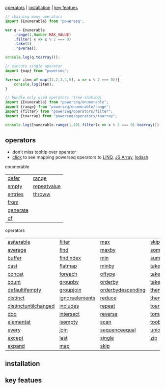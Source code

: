 
[operators](#operators) | [installation](#installation) | [key featues](#key-featues)

```javascript
// chaining many operators
import {Enumerable} from "powerseq";

var q = Enumerable
    .range(1,Number.MAX_VALUE)
    .filter( x => x % 2 === 0)
    .take(5)
    .reverse();

console.log(q.toarray());

// execute single operator
import {map} from "powerseq";

for(var item of map([1,2,3,4,5], x => x % 2 === 0)){
    console.log(item);
}

// bundle only used operators (tree-shaking)
import {Enumerable} from "powerseq/enumerable";
import {range} from "powerseq/enumerable/range";
import {filter} from "powerseq/operators/filter";
import {toarray} from "powerseq/operators/toarray";

console.log(Enumerable.range(1,10).filter(x => x % 2 === 0).toarray());
```

## operators
- don't miss tooltip over operator
- [click](https://github.com/marcinnajder/powerseq/tree/master/docs/mapping.md) to see mapping powerseq operators to [LINQ](https://msdn.microsoft.com/en-us/library/system.linq.enumerable(v=vs.110).aspx), [JS Array](https://developer.mozilla.org/en-US/docs/Web/JavaScript/Reference/Global_Objects/Array), [lodash](https://lodash.com/docs/4.17.2)

enumerable
<table><tr><td><span><a class="tooltip" href="https://github.com/marcinnajder/powerseq/tree/master/test/enumerable/defer.ts" title=" defer(() => [1, 2, 3] /* executed on demand */) -> seq [1, 2, 3]">defer</a></span></td><td><span><a class="tooltip" href="https://github.com/marcinnajder/powerseq/tree/master/test/enumerable/range.ts" title=" range(10, 4) -> seq [10, 11, 12, 13]">range</a></span></td></tr><tr><td><span><a class="tooltip" href="https://github.com/marcinnajder/powerseq/tree/master/test/enumerable/empty.ts" title=" empty() -> seq []">empty</a></span></td><td><span><a class="tooltip" href="https://github.com/marcinnajder/powerseq/tree/master/test/enumerable/repeatvalue.ts" title=" repeatvalue(true, 4) -> seq [true, true, true, true]&#013; take(repeatvalue(true), 2) -> seq [true, true]">repeatvalue</a></span></td></tr><tr><td><span><a class="tooltip" href="https://github.com/marcinnajder/powerseq/tree/master/test/enumerable/entries.ts" title=" entries({ 'a': 1, b: 2 }) -> seq [['a', 1], ['b', 2]]&#013; entries([1, 2, 3]) -> seq [[0, 1], [1, 2], [2, 3]]">entries</a></span></td><td><span><a class="tooltip" href="https://github.com/marcinnajder/powerseq/tree/master/test/enumerable/throww.ts" title=" throww(new Error('exception ...')) -> error: exception ...">throww</a></span></td></tr><tr><td><span><a class="tooltip" href="https://github.com/marcinnajder/powerseq/tree/master/test/enumerable/from.ts" title=" Enumerable.from([1, 2, 3]) -> enumerable [1, 2, 3]&#013; Enumerable.from((function* () { yield 1; })()) -> enumerable []">from</a></span></td></tr><tr><td><span><a class="tooltip" href="https://github.com/marcinnajder/powerseq/tree/master/test/enumerable/generate.ts" title=" generate(0, x => x < 4, x => x + 1, x => 'a'.repeat(x)) -> seq ['', 'a', 'aa', 'aaa']">generate</a></span></td></tr><tr><td><span><a class="tooltip" href="https://github.com/marcinnajder/powerseq/tree/master/test/enumerable/of.ts" title=" of(1, 2, true, 'abc') -> seq [1, 2, true, 'abc']">of</a></span></td></tr></table>
operators
<table><tr><td><span><a class="tooltip" href="https://github.com/marcinnajder/powerseq/tree/master/test/operators/asiterable.ts" title=" asiterable([1, 2] /**changes seq type to help TypeScript*/) -> [1, 2]">asiterable</a></span></td><td><span><a class="tooltip" href="https://github.com/marcinnajder/powerseq/tree/master/test/operators/filter.ts" title=" filter([1, 2, 2, 3, 4], x => x > 2) -> seq [3, 4]&#013; filter([1, 2, 2, 3, 4], (x, index) => x - 1 === index) -> seq [1, 2]">filter</a></span></td><td><span><a class="tooltip" href="https://github.com/marcinnajder/powerseq/tree/master/test/operators/max.ts" title=" max([1, 2, 3, 1]) -> 3&#013; max(['a', 'bb', 'rrr', 'd'], x => x.length) -> 3">max</a></span></td><td><span><a class="tooltip" href="https://github.com/marcinnajder/powerseq/tree/master/test/operators/skipwhile.ts" title=" skipwhile([1, 2, 2, 3, 3, 4, 5], x => x < 3) -> seq [3, 3, 4, 5]">skipwhile</a></span></td></tr><tr><td><span><a class="tooltip" href="https://github.com/marcinnajder/powerseq/tree/master/test/operators/average.ts" title=" average([1, 2, 3, 4]) -> 2.5&#013; average(['a', 'aa', 'aaa'], s => s.length) -> 2">average</a></span></td><td><span><a class="tooltip" href="https://github.com/marcinnajder/powerseq/tree/master/test/operators/find.ts" title=" find([1, 2, 2, 3, 4]) -> 1&#013; find([1, 2, 2, 3, 4], x => x > 2) -> 3&#013; find([1, 2, 2, 3, 4], x => x > 4) -> undefined&#013; find([1, 2, 2, 3, 4], (x, index) => x > 1 && index > 2) -> 3">find</a></span></td><td><span><a class="tooltip" href="https://github.com/marcinnajder/powerseq/tree/master/test/operators/maxby.ts" title=" maxby(['a', 'bb', 'rrr', 'd'], x => x.length) -> 'rrr'">maxby</a></span></td><td><span><a class="tooltip" href="https://github.com/marcinnajder/powerseq/tree/master/test/operators/some.ts" title=" some([1]) -> true&#013; some([]) -> false&#013; some([1, 2, 3], x => x > 2) -> true&#013; some([1, 2, 3], x => x > 3) -> false">some</a></span></td></tr><tr><td><span><a class="tooltip" href="https://github.com/marcinnajder/powerseq/tree/master/test/operators/buffer.ts" title=" buffer([1, 2, 3, 4, 5, 6, 7], 2) -> seq [[1, 2], [3, 4], [5, 6], [7]]&#013; buffer([1, 2, 3, 4, 5, 6, 7], 2, /*skip*/ 4) -> seq [[1, 2], [5, 6]]">buffer</a></span></td><td><span><a class="tooltip" href="https://github.com/marcinnajder/powerseq/tree/master/test/operators/findindex.ts" title=" findindex([1, 2, 2, 3, 4], x => x > 1) -> 1&#013; findindex([1, 2, 2, 3, 4], (x, index) => x > 1 && index > 2) -> 3">findindex</a></span></td><td><span><a class="tooltip" href="https://github.com/marcinnajder/powerseq/tree/master/test/operators/min.ts" title=" min([1, 2, 3, 1]) -> 1&#013; min(['a', 'bb', 'rrr', 'd'], x => x.length) -> 1">min</a></span></td><td><span><a class="tooltip" href="https://github.com/marcinnajder/powerseq/tree/master/test/operators/sum.ts" title=" sum([1, 2, 3]) -> 6&#013; sum(['a', 'asd', 'yy'], x => x.length) -> 6">sum</a></span></td></tr><tr><td><span><a class="tooltip" href="https://github.com/marcinnajder/powerseq/tree/master/test/operators/cast.ts" title=" cast([new Number(1), new Number(2), 's', false], Number) -> error: An element in the sequence cannot be cast to type 'Number'.">cast</a></span></td><td><span><a class="tooltip" href="https://github.com/marcinnajder/powerseq/tree/master/test/operators/flatmap.ts" title=" flatmap([{ ns: [1] }, { ns: [99, 10] }, { ns: [6, 3] }], x => x.ns) -> seq [1, 99, 10, 6, 3]&#013; flatmap(['abc', 'cd'], text => text, (text, char) => text + '-' + char) -> seq ['abc-a', 'abc-b', 'abc-c', 'cd-c', 'cd-d']">flatmap</a></span></td><td><span><a class="tooltip" href="https://github.com/marcinnajder/powerseq/tree/master/test/operators/minby.ts" title=" minby(['a', 'bb', 'rrr', 'd'], x => x.length) -> 'a'">minby</a></span></td><td><span><a class="tooltip" href="https://github.com/marcinnajder/powerseq/tree/master/test/operators/take.ts" title=" take([1, 2, 3, 4, 5], 2) -> seq [1, 2]">take</a></span></td></tr><tr><td><span><a class="tooltip" href="https://github.com/marcinnajder/powerseq/tree/master/test/operators/concat.ts" title=" concat([1, 2], [3, 5], [6]) -> seq [1, 2, 3, 5, 6]">concat</a></span></td><td><span><a class="tooltip" href="https://github.com/marcinnajder/powerseq/tree/master/test/operators/foreach.ts" title=" foreach([1, 2, 3], x => { /* some action */ ; }) -> undefined">foreach</a></span></td><td><span><a class="tooltip" href="https://github.com/marcinnajder/powerseq/tree/master/test/operators/oftype.ts" title=" oftype([new Number(1), new Number(2), 's', false], Number) -> seq [{  }, {  }]">oftype</a></span></td><td><span><a class="tooltip" href="https://github.com/marcinnajder/powerseq/tree/master/test/operators/takelast.ts" title=" takelast([1, 2, 3], 2) -> seq [2, 3]&#013; takelast([1, 2, 3], 0) -> seq []&#013; takelast([1, 2, 3], 5) -> seq [1, 2, 3]">takelast</a></span></td></tr><tr><td><span><a class="tooltip" href="https://github.com/marcinnajder/powerseq/tree/master/test/operators/count.ts" title=" count([2, 2, 2]) -> 3&#013; count([2, 4, 6], x => x > 2) -> 2">count</a></span></td><td><span><a class="tooltip" href="https://github.com/marcinnajder/powerseq/tree/master/test/operators/groupby.ts" title=" groupby(['a', 'b', 'cc', 'ddd', 'xx'], x => x.length) -> seq [enumerable ['a', 'b'], enumerable ['cc', 'xx'], enumerable ['ddd']]&#013; groupby(['a', 'b', 'cc', 'ddd', 'xx'], x => x.length, x => x.toUpperCase()) -> seq [enumerable ['A', 'B'], enumerable ['CC', 'XX'], enumerable ['DDD']]">groupby</a></span></td><td><span><a class="tooltip" href="https://github.com/marcinnajder/powerseq/tree/master/test/operators/orderby.ts" title=" orderby([1, 4, 2, 3, 5, 1], x => x) -> enumerable [1, 1, 2, 3, 4, 5]&#013; orderby(['abc', 'dd', 'sdfe', 'f'], x => x.length) -> enumerable ['f', 'dd', 'abc', 'sdfe']">orderby</a></span></td><td><span><a class="tooltip" href="https://github.com/marcinnajder/powerseq/tree/master/test/operators/takewhile.ts" title=" takewhile([1, 2, 2, 3, 3, 4, 5], x => x < 3) -> seq [1, 2, 2]">takewhile</a></span></td></tr><tr><td><span><a class="tooltip" href="https://github.com/marcinnajder/powerseq/tree/master/test/operators/defaultifempty.ts" title=" defaultifempty([1, 2, 3]) -> seq [1, 2, 3]&#013; defaultifempty([]) -> seq [undefined]&#013; defaultifempty([], 10) -> seq [10]">defaultifempty</a></span></td><td><span><a class="tooltip" href="https://github.com/marcinnajder/powerseq/tree/master/test/operators/groupjoin.ts" title=" groupjoin([1, 3, 2], ['a', 'b', 'cc'], x => x, y => y.length, (x, ys) => x + ':' + toarray(ys)) -> seq ['1:a,b', '2:cc']">groupjoin</a></span></td><td><span><a class="tooltip" href="https://github.com/marcinnajder/powerseq/tree/master/test/operators/orderbydescending.ts" title=" orderbydescending([1, 4, 2, 3, 5, 1], x => x) -> enumerable [5, 4, 3, 2, 1, 1]&#013; orderbydescending(['abc', 'dd', 'sdfe', 'f'], x => x.length) -> enumerable ['sdfe', 'abc', 'dd', 'f']">orderbydescending</a></span></td><td><span><a class="tooltip" href="https://github.com/marcinnajder/powerseq/tree/master/test/operators/thenby.ts" title=" thenby(orderby(['xa', 'a', 'fg', 'ert', 'b'], x => x.length), x => x) -> enumerable ['a', 'b', 'fg', 'xa', 'ert']">thenby</a></span></td></tr><tr><td><span><a class="tooltip" href="https://github.com/marcinnajder/powerseq/tree/master/test/operators/distinct.ts" title=" distinct([1, 2, 1, 3, 2]) -> seq [1, 2, 3]&#013; distinct(['a', 'aa', 'ab', 'abc'], x => x.length) -> seq ['a', 'aa', 'abc']">distinct</a></span></td><td><span><a class="tooltip" href="https://github.com/marcinnajder/powerseq/tree/master/test/operators/ignoreelements.ts" title=" ignoreelements([1, 3, 2]) -> seq []">ignoreelements</a></span></td><td><span><a class="tooltip" href="https://github.com/marcinnajder/powerseq/tree/master/test/operators/reduce.ts" title=" reduce([1, 2, 3], (a, x) => a + x) -> 6&#013; reduce([1, 2, 3], (a, x) => a + (x * 10), '') -> '102030'">reduce</a></span></td><td><span><a class="tooltip" href="https://github.com/marcinnajder/powerseq/tree/master/test/operators/thenbydescending.ts" title=" thenbydescending(orderby(['xa', 'a', 'fg', 'ert', 'b'], x => x.length), x => x) -> enumerable ['b', 'a', 'xa', 'fg', 'ert']">thenbydescending</a></span></td></tr><tr><td><span><a class="tooltip" href="https://github.com/marcinnajder/powerseq/tree/master/test/operators/distinctuntilchanged.ts" title=" distinctuntilchanged([1, 1, 2, 2, 2, 1, 3, 3]) -> seq [1, 2, 1, 3]">distinctuntilchanged</a></span></td><td><span><a class="tooltip" href="https://github.com/marcinnajder/powerseq/tree/master/test/operators/includes.ts" title=" includes([1, 2, 3], 2) -> true&#013; includes([1, 2, 3], 5) -> false&#013; includes([1, 2, 3], 3, /*fromIndex*/ 4) -> false">includes</a></span></td><td><span><a class="tooltip" href="https://github.com/marcinnajder/powerseq/tree/master/test/operators/repeat.ts" title=" repeat([1, 2, 3], 2) -> seq [1, 2, 3, 1, 2, 3]&#013; take(repeat([1, 2, 3]), 5) -> seq [1, 2, 3, 1, 2]">repeat</a></span></td><td><span><a class="tooltip" href="https://github.com/marcinnajder/powerseq/tree/master/test/operators/toarray.ts" title=" toarray([1, 2, 2]) -> [1, 2, 2]">toarray</a></span></td></tr><tr><td><span><a class="tooltip" href="https://github.com/marcinnajder/powerseq/tree/master/test/operators/doo.ts" title=" doo([1, 2, 3,], (x) => { /* executed during iteration */ ; }) -> seq [1, 2, 3]">doo</a></span></td><td><span><a class="tooltip" href="https://github.com/marcinnajder/powerseq/tree/master/test/operators/intersect.ts" title=" intersect([1, 2, 2, 3], [3, 3, 1]) -> seq [3, 1]&#013; intersect(['a', 'c', 'ddd'], ['r', 'ww', 'ttt', 'oooo'], x => x.length) -> seq ['r', 'ttt']">intersect</a></span></td><td><span><a class="tooltip" href="https://github.com/marcinnajder/powerseq/tree/master/test/operators/reverse.ts" title=" reverse([1, 2, 3]) -> seq [3, 2, 1]">reverse</a></span></td><td><span><a class="tooltip" href="https://github.com/marcinnajder/powerseq/tree/master/test/operators/tomap.ts" title=" tomap(['a', 'bb', 'ccc'], x => x.length) -> Map {1 => 'a', 2 => 'bb', 3 => 'ccc'}&#013; tomap(['a', 'bb', 'ccc'], x => x.length, x => x.toUpperCase()) -> Map {1 => 'A', 2 => 'BB', 3 => 'CCC'}">tomap</a></span></td></tr><tr><td><span><a class="tooltip" href="https://github.com/marcinnajder/powerseq/tree/master/test/operators/elementat.ts" title=" elementat([1, 2, 12, 15], 2) -> 12&#013; elementat([1, 2, 12, 15], 20) -> undefined">elementat</a></span></td><td><span><a class="tooltip" href="https://github.com/marcinnajder/powerseq/tree/master/test/operators/isempty.ts" title=" isempty([]) -> true&#013; isempty([1, 2]) -> false">isempty</a></span></td><td><span><a class="tooltip" href="https://github.com/marcinnajder/powerseq/tree/master/test/operators/scan.ts" title=" scan([1, 2, 3], (a, x) => a + x) -> seq [3, 6]&#013; scan([1, 2, 3], (a, x) => a + (x * 10), '') -> seq ['10', '1020', '102030']">scan</a></span></td><td><span><a class="tooltip" href="https://github.com/marcinnajder/powerseq/tree/master/test/operators/toobject.ts" title=" toobject(['a', 'bb', 'ccc'], x => x.length) -> { 1:a, 2:bb, 3:ccc }&#013; toobject(['a', 'bb', 'ccc'], x => x.length, x => x.toUpperCase()) -> { 1:A, 2:BB, 3:CCC }">toobject</a></span></td></tr><tr><td><span><a class="tooltip" href="https://github.com/marcinnajder/powerseq/tree/master/test/operators/every.ts" title=" every([1, 2, 12, 15], x => x > 0) -> true&#013; every([1, 2, 12, 15], x => x < 10) -> false">every</a></span></td><td><span><a class="tooltip" href="https://github.com/marcinnajder/powerseq/tree/master/test/operators/join.ts" title=" join([1, 2, 3], ['a', 'bb', 'x'], x => x, y => y.length, (x, y) => x + ':' + y) -> seq ['1:a', '1:x', '2:bb']">join</a></span></td><td><span><a class="tooltip" href="https://github.com/marcinnajder/powerseq/tree/master/test/operators/sequenceequal.ts" title=" sequenceequal([1, 2, 3], [1, 2, 3]) -> true&#013; sequenceequal([1, 2, 3], [1, 2, 2]) -> false&#013; sequenceequal([1, 2, 3], [1, 2]) -> false">sequenceequal</a></span></td><td><span><a class="tooltip" href="https://github.com/marcinnajder/powerseq/tree/master/test/operators/union.ts" title=" union([1, 2, 2], [2, 3, 3, 4]) -> seq [1, 2, 3, 4]&#013; union(['a', 'c', 'ddd'], ['r', 'ww', 'ttt', 'oooo'], x => x.length) -> seq ['a', 'ddd', 'ww', 'oooo']">union</a></span></td></tr><tr><td><span><a class="tooltip" href="https://github.com/marcinnajder/powerseq/tree/master/test/operators/except.ts" title=" except([1, 2, 2, 3, 4], [2, 3]) -> seq [1, 4]&#013; except(['a', 'b', 'ba', 'xde'], ['poc'], x => x.length) -> seq ['a', 'ba']">except</a></span></td><td><span><a class="tooltip" href="https://github.com/marcinnajder/powerseq/tree/master/test/operators/last.ts" title=" last([1, 2, 3]) -> 3&#013; last([]) -> undefined&#013; last([1, 2, 3, 4, 5], x => x > 2) -> 5&#013; last([1, 2, 3, 4, 5], (x, index) => x > 2 && index < 4) -> 4">last</a></span></td><td><span><a class="tooltip" href="https://github.com/marcinnajder/powerseq/tree/master/test/operators/single.ts" title=" single([1]) -> 1&#013; single([1, 2, 3], x => x > 2) -> 3&#013; single([1, 2, 3], x => x > 1) -> error: More than one element satisfies the condition in predicate.">single</a></span></td><td><span><a class="tooltip" href="https://github.com/marcinnajder/powerseq/tree/master/test/operators/zip.ts" title=" zip(['a', 'b', 'c'], [1, 2], (s, n) => s + n) -> seq ['a1', 'b2']&#013; zip(['a', 'b', 'c'], [1, 2], [false], (s, n, b) => s + n + b) -> seq ['a1false']">zip</a></span></td></tr><tr><td><span><a class="tooltip" href="https://github.com/marcinnajder/powerseq/tree/master/test/operators/expand.ts" title=" expand([1], x => x > 8 ? [] : [10, x * 2]) -> seq [1, 10, 2, 10, 4, 10, 8, 10, 16]">expand</a></span></td><td><span><a class="tooltip" href="https://github.com/marcinnajder/powerseq/tree/master/test/operators/map.ts" title=" map([1, 2, 3], x => x * 10) -> seq [10, 20, 30]&#013; map([1, 2, 3], (x, index) => x * 10 + index) -> seq [10, 21, 32]">map</a></span></td><td><span><a class="tooltip" href="https://github.com/marcinnajder/powerseq/tree/master/test/operators/skip.ts" title=" skip([1, 2, 3, 4, 5], 2) -> seq [3, 4, 5]">skip</a></span></td></tr></table>

## installation
## key featues
